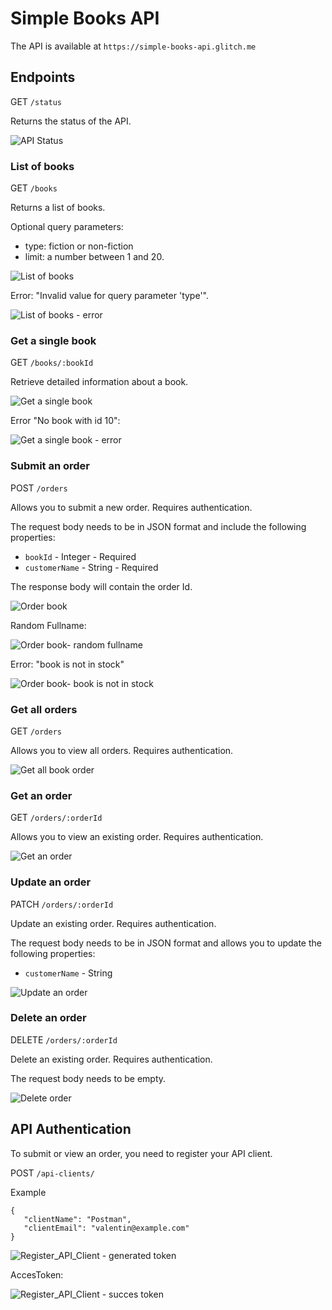 # Simple Books API #

The API is available at `https://simple-books-api.glitch.me`

## Endpoints ##

GET `/status`

Returns the status of the API.

![API Status](https://github.com/AndreiMihaiC/API-Testing/assets/120325527/c42432d6-94e7-4213-bc78-742c195a0102)

### List of books ###

GET `/books`

Returns a list of books.

Optional query parameters:

- type: fiction or non-fiction
- limit: a number between 1 and 20.

![List of books](https://github.com/AndreiMihaiC/API-Testing/assets/120325527/e1114e8f-9278-4034-9345-7dfa484ea5cf)

Error: "Invalid value for query parameter 'type'".

![List of books - error](https://github.com/AndreiMihaiC/API-Testing/assets/120325527/39c5c216-cb1f-45f6-adfa-fcd31bd8753c)


### Get a single book ###

GET `/books/:bookId`

Retrieve detailed information about a book.

![Get a single book](https://github.com/AndreiMihaiC/API-Testing/assets/120325527/91573185-97b5-4072-af05-439352bdae9e)

Error "No book with id 10":

![Get a single book - error](https://github.com/AndreiMihaiC/API-Testing/assets/120325527/f8164406-5832-4251-b906-006f2759c568)

### Submit an order ###

POST `/orders`

Allows you to submit a new order. Requires authentication.

The request body needs to be in JSON format and include the following properties:

 - `bookId` - Integer - Required
 - `customerName` - String - Required

The response body will contain the order Id.

![Order book](https://github.com/AndreiMihaiC/API-Testing/assets/120325527/a9bf60a7-9152-47a1-912e-dc16963afdf3)

Random Fullname: 

![Order book- random fullname](https://github.com/AndreiMihaiC/API-Testing/assets/120325527/576e7205-2a85-4625-9408-a475300afefc)

Error: "book is not in stock"

![Order book- book is not in stock](https://github.com/AndreiMihaiC/API-Testing/assets/120325527/c699d51d-000e-44ac-a0a3-73790b62fb9c)

### Get all orders ###

GET `/orders`

Allows you to view all orders. Requires authentication.

![Get all book order](https://github.com/AndreiMihaiC/API-Testing/assets/120325527/5acd6cef-c7ea-4a17-bd81-4cff47823269)

### Get an order ###

GET `/orders/:orderId`

Allows you to view an existing order. Requires authentication.

![Get an order](https://github.com/AndreiMihaiC/API-Testing/assets/120325527/9b81f8ac-1284-469a-ab61-b2b1b62b7115)

### Update an order ###

PATCH `/orders/:orderId`

Update an existing order. Requires authentication.

The request body needs to be in JSON format and allows you to update the following properties:

 - `customerName` - String

![Update an order](https://github.com/AndreiMihaiC/API-Testing/assets/120325527/e7eacbf5-2077-4a08-bdec-fdf14d172ea5)

### Delete an order ###

DELETE `/orders/:orderId`

Delete an existing order. Requires authentication.

The request body needs to be empty.

![Delete order](https://github.com/AndreiMihaiC/API-Testing/assets/120325527/7d5551be-5c78-4a13-80a7-387a07c6d60e)

## API Authentication ##

To submit or view an order, you need to register your API client.

POST `/api-clients/`

Example

 ```
 {
    "clientName": "Postman",
    "clientEmail": "valentin@example.com"
}
```

![Register_API_Client - generated token](https://github.com/AndreiMihaiC/API-Testing/assets/120325527/13337460-9911-4a6b-b968-016e8c44a828)

AccesToken:

![Register_API_Client - succes token](https://github.com/AndreiMihaiC/API-Testing/assets/120325527/6216770f-66c3-49ab-a46e-40515f9547ef)








